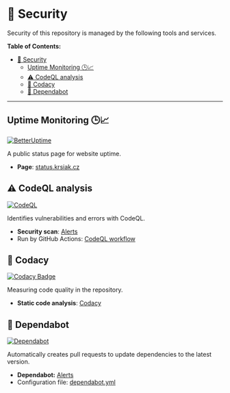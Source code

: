 # 🚨 Security

Security of this repository is managed by the following tools and services.

**Table of Contents:**

- [🚨 Security](#-security)
  - [Uptime Monitoring 🕒📈](#uptime-monitoring-)
  - [⚠️ CodeQL analysis](#️-codeql-analysis)
  - [📝 Codacy](#-codacy)
  - [🤖 Dependabot](#-dependabot)

---

## Uptime Monitoring 🕒📈

[![BetterUptime](https://betteruptime.com/status-badges/v1/monitor/8z9z.svg)](https://betteruptime.com/?utm_source=status_badge)

A public status page for website uptime.

- **Page**: [status.krsiak.cz](https://status.krsiak.cz)

## ⚠️ CodeQL analysis

[![CodeQL](https://github.com/krsiakdaniel/portfolio-website-krsiak-cz/actions/workflows/github-code-scanning/codeql/badge.svg)](https://github.com/krsiakdaniel/portfolio-website-krsiak-cz/actions/workflows/github-code-scanning/codeql)

Identifies vulnerabilities and errors with CodeQL.

- **Security scan**: [Alerts](https://github.com/krsiakdaniel/portfolio-website-krsiak-cz/security/code-scanning)
- Run by GitHub Actions: [CodeQL workflow](https://github.com/krsiakdaniel/portfolio-website-krsiak-cz/actions/workflows/github-code-scanning/codeql)

## 📝 Codacy

[![Codacy Badge](https://app.codacy.com/project/badge/Grade/eaa72f9b0a7242ae9179b0dfdd58faf5)](https://app.codacy.com/gh/krsiakdaniel/portfolio-website-krsiak-cz/dashboard?utm_source=gh&utm_medium=referral&utm_content=&utm_campaign=Badge_grade)

Measuring code quality in the repository.

- **Static code analysis**: [Codacy](https://www.codacy.com/)

## 🤖 Dependabot

[![Dependabot](https://img.shields.io/badge/Dependabot-Enabled-green)](https://github.com/krsiakdaniel/portfolio-website-krsiak-cz/security/dependabot)

Automatically creates pull requests to update dependencies to the latest version.

- **Dependabot:** [Alerts](https://github.com/krsiakdaniel/portfolio-website-krsiak-cz/security/dependabot)
- Configuration file: [dependabot.yml](.github/dependabot.yml)
